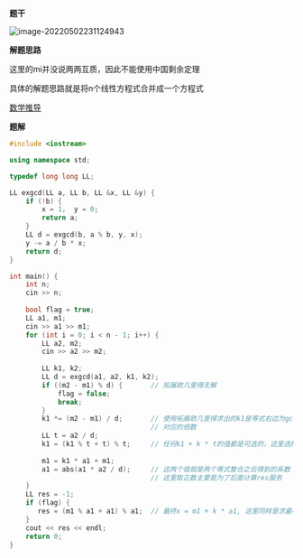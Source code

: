 **题干**

![image-20220502231124943](https://cdn.jsdelivr.net/gh/liver0377/images@main/img/image-20220502231124943.png)



**解题思路**

这里的mi并没说两两互质，因此不能使用中国剩余定理

具体的解题思路就是将n个线性方程式合并成一个方程式

[数学推导](https://www.acwing.com/solution/content/3539/)



**题解**

```cpp
#include <iostream>

using namespace std;

typedef long long LL;

LL exgcd(LL a, LL b, LL &x, LL &y) {
    if (!b) {
        x = 1,  y = 0;
        return a;
    }
    LL d = exgcd(b, a % b, y, x);
    y -= a / b * x;
    return d;
}

int main() {
    int n;
    cin >> n;
    
    bool flag = true;
    LL a1, m1;
    cin >> a1 >> m1;
    for (int i = 0; i < n - 1; i++) {
        LL a2, m2;
        cin >> a2 >> m2;
        
        LL k1, k2;
        LL d = exgcd(a1, a2, k1, k2);
        if ((m2 - m1) % d) {       // 拓展欧几里得无解
            flag = false;
            break;
        }
        k1 *= (m2 - m1) / d;       // 使用拓展欧几里得求出的k1是等式右边为gcd(a1, a2)的系数,这里需要乘以
                                   // 对应的倍数
        LL t = a2 / d;
        k1 = (k1 % t + t) % t;     // 任何k1 + k * t的值都是可选的，这里选择最小的正k1
        
        m1 = k1 * a1 + m1;
        a1 = abs(a1 * a2 / d);     // 这两个值就是两个等式整合之后得到的系数
                                   // 这里取正数主要是为了后面计算res服务
    }
    LL res = -1;
    if (flag) {
       res = (m1 % a1 + a1) % a1;  // 最终x = m1 + k * a1, 这里同样是求最小的正x
    }
    cout << res << endl;
    return 0;
}
```

